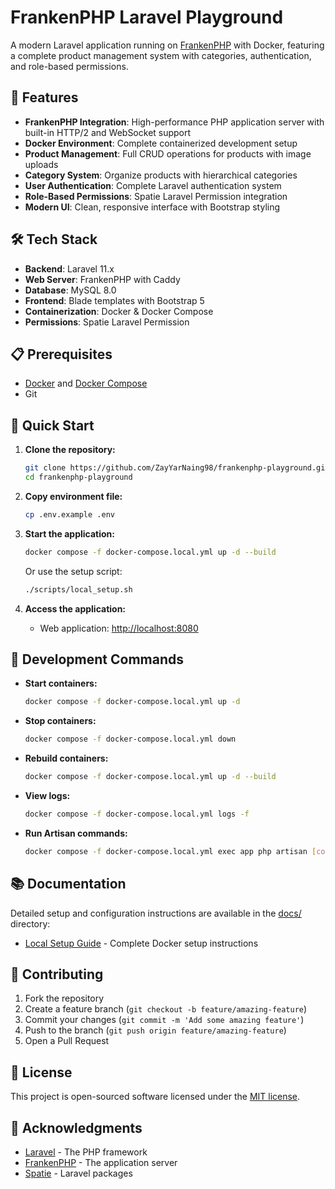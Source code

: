 # FrankenPHP Laravel Playground

A modern Laravel application running on [FrankenPHP](https://frankenphp.dev/) with Docker, featuring a complete product management system with categories, authentication, and role-based permissions.

## 🚀 Features

- **FrankenPHP Integration**: High-performance PHP application server with built-in HTTP/2 and WebSocket support
- **Docker Environment**: Complete containerized development setup
- **Product Management**: Full CRUD operations for products with image uploads
- **Category System**: Organize products with hierarchical categories
- **User Authentication**: Complete Laravel authentication system
- **Role-Based Permissions**: Spatie Laravel Permission integration
- **Modern UI**: Clean, responsive interface with Bootstrap styling

## 🛠 Tech Stack

- **Backend**: Laravel 11.x
- **Web Server**: FrankenPHP with Caddy
- **Database**: MySQL 8.0
- **Frontend**: Blade templates with Bootstrap 5
- **Containerization**: Docker & Docker Compose
- **Permissions**: Spatie Laravel Permission

## 📋 Prerequisites

- [Docker](https://www.docker.com/) and [Docker Compose](https://docs.docker.com/compose/)
- Git

## 🚀 Quick Start

1. **Clone the repository:**
   ```bash
   git clone https://github.com/ZayYarNaing98/frankenphp-playground.git
   cd frankenphp-playground
   ```

2. **Copy environment file:**
   ```bash
   cp .env.example .env
   ```

3. **Start the application:**
   ```bash
   docker compose -f docker-compose.local.yml up -d --build
   ```

   Or use the setup script:
    ```bash
    ./scripts/local_setup.sh
    ```

4. **Access the application:**
   - Web application: [http://localhost:8080](http://localhost:8080)

## 🔧 Development Commands

- **Start containers:**
  ```bash
  docker compose -f docker-compose.local.yml up -d
  ```

- **Stop containers:**
  ```bash
  docker compose -f docker-compose.local.yml down
  ```

- **Rebuild containers:**
  ```bash
  docker compose -f docker-compose.local.yml up -d --build
  ```

- **View logs:**
  ```bash
  docker compose -f docker-compose.local.yml logs -f
  ```

- **Run Artisan commands:**
  ```bash
  docker compose -f docker-compose.local.yml exec app php artisan [command]
  ```

## 📚 Documentation

Detailed setup and configuration instructions are available in the [docs/](docs/) directory:

- [Local Setup Guide](docs/local_setup.md) - Complete Docker setup instructions

## 🤝 Contributing

1. Fork the repository
2. Create a feature branch (`git checkout -b feature/amazing-feature`)
3. Commit your changes (`git commit -m 'Add some amazing feature'`)
4. Push to the branch (`git push origin feature/amazing-feature`)
5. Open a Pull Request

## 📄 License

This project is open-sourced software licensed under the [MIT license](https://opensource.org/licenses/MIT).

## 🙏 Acknowledgments

- [Laravel](https://laravel.com/) - The PHP framework
- [FrankenPHP](https://frankenphp.dev/) - The application server
- [Spatie](https://spatie.be/) - Laravel packages

